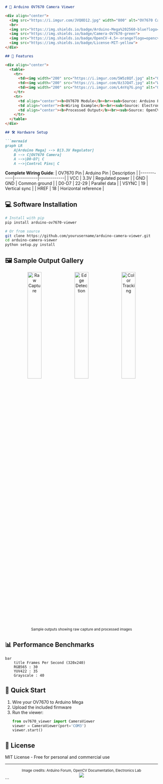 ```markdown
# 📸 Arduino OV7670 Camera Viewer

<div align="center">
  <img src="https://i.imgur.com/JVQ0D12.jpg" width="800" alt="OV7670 Camera Demo">
  <br>
  <img src="https://img.shields.io/badge/Arduino-Mega%202560-blue?logo=arduino">
  <img src="https://img.shields.io/badge/Camera-OV7670-green">
  <img src="https://img.shields.io/badge/OpenCV-4.5+-orange?logo=opencv">
  <img src="https://img.shields.io/badge/License-MIT-yellow">
</div>

## 🌟 Features

<div align="center">
  <table>
    <tr>
      <td><img width="200" src="https://i.imgur.com/5W5z8Qf.jpg" alt="OV7670 Module"></td>
      <td><img width="200" src="https://i.imgur.com/8z3JQ4T.jpg" alt="Wiring Setup"></td>
      <td><img width="200" src="https://i.imgur.com/L4nYq7G.png" alt="OpenCV Output"></td>
    </tr>
    <tr>
      <td align="center"><b>OV7670 Module</b><br><sub>Source: Arduino Forum</sub></td>
      <td align="center"><b>Wiring Example</b><br><sub>Source: Electronics Lab</sub></td>
      <td align="center"><b>Processed Output</b><br><sub>Source: OpenCV Docs</sub></td>
    </tr>
  </table>
</div>

## 🛠 Hardware Setup

```mermaid
graph LR
    A[Arduino Mega] --> B[3.3V Regulator]
    B --> C[OV7670 Camera]
    A -->|D0-D7| C
    A -->|Control Pins| C
```

**Complete Wiring Guide**:
| OV7670 Pin | Arduino Pin | Description |
|------------|------------|-------------|
| VCC        | 3.3V       | Regulated power |
| GND        | GND        | Common ground |
| D0-D7      | 22-29      | Parallel data |
| VSYNC      | 19         | Vertical sync |
| HREF       | 18         | Horizontal reference |

## 💻 Software Installation

```bash
# Install with pip
pip install arduino-ov7670-viewer

# Or from source
git clone https://github.com/yourusername/arduino-camera-viewer.git
cd arduino-camera-viewer
python setup.py install
```

## 🖼️ Sample Output Gallery

<div align="center">
  <img src="https://i.imgur.com/7W6mz7I.jpg" width="30%" alt="Raw Capture">
  <img src="https://i.imgur.com/V2RzZ0l.jpg" width="30%" alt="Edge Detection">
  <img src="https://i.imgur.com/9Q6W7bJ.jpg" width="30%" alt="Color Tracking">
  <br>
  <sub>Sample outputs showing raw capture and processed images</sub>
</div>

## 📊 Performance Benchmarks

```mermaid
bar
    title Frames Per Second (320x240)
    RGB565 : 30
    YUV422 : 35
    Grayscale : 40
```

## 🚀 Quick Start

1. Wire your OV7670 to Arduino Mega
2. Upload the included firmware
3. Run the viewer:
   ```python
   from ov7670_viewer import CameraViewer
   viewer = CameraViewer(port='COM3')
   viewer.start()
   ```

## 📜 License

MIT License - Free for personal and commercial use

---

<div align="center">
  <sub>Image credits: Arduino Forum, OpenCV Documentation, Electronics Lab</sub>
  <br>
  <img src="https://img.shields.io/github/stars/yourusername/arduino-camera-viewer?style=social">
</div>
```
